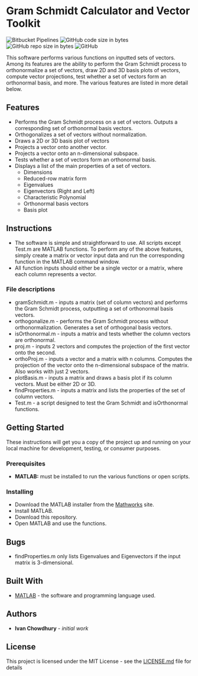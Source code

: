 # Gram Schmidt Calculator and Vector Toolkit
![Bitbucket Pipelines](https://img.shields.io/bitbucket/pipelines/atlassian/adf-builder-javascript.svg) ![GitHub code size in bytes](https://img.shields.io/badge/code%20size-4.92kB-blue.svg?longCache=true&style=plastic)  ![GitHub repo size in bytes](https://img.shields.io/badge/repo%20size-7.33MB-blue.svg?longCache=true&style=plastic) ![GitHub](https://img.shields.io/github/license/mashape/apistatus.svg?style=plastic)

This software performs various functions on inputted sets of vectors. Among its features are the ability to perform the Gram Schmidt process to orthonormalize a set of vectors, draw 2D and 3D basis plots of vectors, compute vector projections, test whether a set of vectors form an orthonormal basis, and more. The various features are listed in more detail below.

## Features

- Performs the Gram Schmidt process on a set of vectors. Outputs a corresponding set of orthonormal basis vectors.
- Orthogonalizes a set of vectors without normalization.
- Draws a 2D or 3D basis plot of vectors
- Projects a vector onto another vector.
- Projects a vector onto an n-dimensional subspace.
- Tests whether a set of vectors form an orthonormal basis.
- Displays a list of the main properties of a set of vectors.
	- Dimensions
	- Reduced-row matrix form
	- Eigenvalues
	- Eigenvectors (Right and Left)
	- Characteristic Polynomial
	- Orthonormal basis vectors
	- Basis plot

## Instructions

- The software is simple and straightforward to use. All scripts except Test.m are MATLAB functions. To perform any of the above features, simply create a matrix or vector input data and run the corresponding function in the MATLAB command window.
- All function inputs should either be a single vector or a matrix, where each column represents a vector.

### File descriptions
- gramSchmidt.m - inputs a matrix (set of column vectors) and performs the Gram Schmidt process, outputting a set of orthonormal basis vectors.
- orthogonalize.m - performs the Gram Schmidt process without orthonormalization. Generates a set of orthogonal basis vectors.
- isOrthonormal.m - inputs a matrix and tests whether the column vectors are orthonormal.
- proj.m - inputs 2 vectors and computes the projection of the first vector onto the second.
- orthoProj.m - inputs a vector and a matrix with n columns. Computes the projection of the vector onto the n-dimensional subspace of the matrix. Also works with just 2 vectors.
- plotBasis.m - inputs a matrix and draws a basis plot if its column vectors. Must be either 2D or 3D.
- findProperties.m - inputs a matrix and lists the properties of the set of column vectors.
- Test.m - a script designed to test the Gram Schmidt and isOrthonormal functions.

## Getting Started

These instructions will get you a copy of the project up and running on your local machine for development, testing, or consumer purposes.

### Prerequisites

- **MATLAB:** must be installed to run the various functions or open scripts.


### Installing

- Download the MATLAB installer from the [Mathworks](https://www.mathworks.com/downloads/) site.
- Install MATLAB.
- Download this repository.
- Open MATLAB and use the functions.

## Bugs
- findProperties.m only lists Eigenvalues and Eigenvectors if the input matrix is 3-dimensional.

## Built With

* [MATLAB](https://www.mathworks.com/downloads/) - the software and programming language used.

## Authors

* **Ivan Chowdhury** - *initial work*

## License

This project is licensed under the MIT License - see the [LICENSE.md](LICENSE.md) file for details
